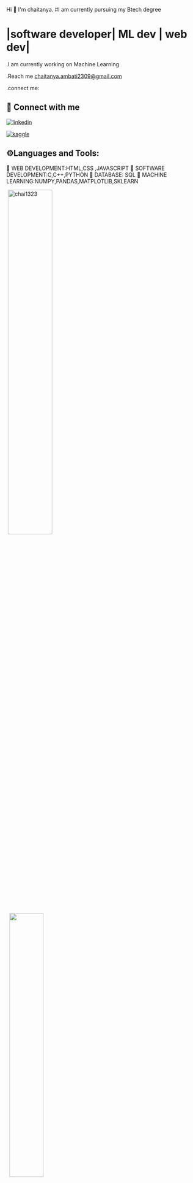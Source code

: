 Hi 👋
I'm chaitanya.
#I am currently pursuing my Btech degree
# |software developer| ML dev | web dev|


.I am currently working on Machine Learning


.Reach me 
chaitanya.ambati2309@gmail.com


.connect me:

## 🔗 Connect with me
[![linkedin](https://img.shields.io/badge/linkedin-0A66C2?style=for-the-badge&logo=linkedin&logoColor=white)](https://www.google.com/search?q=linkedin+chaitanya+ambati&oq=linkedin+chaitanya+ambati&aqs=chrome..69i57j33i160.16187j0j9&client=ms-android-oppo-rvo3&sourceid=chrome-mobile&ie=UTF-8)
   
[![kaggle](https://icon-icons.com/icon/kaggle-logo/168474)](https://www.kaggle.com/chaitanyaambati)


## ⚙️Languages and Tools:
🌱 WEB DEVELOPMENT:HTML,CSS ,JAVASCRIPT
🌱 SOFTWARE DEVELOPMENT:C,C++,PYTHON
🌱 DATABASE: SQL
🌱 MACHINE LEARNING:NUMPY,PANDAS,MATPLOTLIB,SKLEARN


<p align ="left">&nbsp;<img src="https://github-readme-stats.vercel.app/api?username=chai1323&show_icons=true&locale=en&theme=highcontrast" alt="chai1323" width = "48%"/>
 &nbsp;&nbsp;
 <p align="left"> &nbsp; <img src="https://github-readme-stats.vercel.app/api/top-langs/?username=chai1323&layout=compact&theme=highcontrast" width="42%"/></p>



